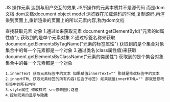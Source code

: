 JS 操作元素 达到与用户交互的效果
JS所操作的元素本质并不是源代码 而是dom文档
dom文档:document object model
    浏览器在加载源码的时候,复制源码,再渲染到页面上,重新渲染的页面上的所以元素内容,称为dom文档

查找获取元素 对象
    1.通过id来获取元素  document.getElementById("元素的id属性值");  获取到的是单个元素对象
    2.通过标签名称来获取    document.getElementsByTagName("元素的标签属性")   获取到的是个集合对象 集合中的每一个元素都是一个对象
    3.通过类名(class属性值)来获取   document.getElementsByClassName("元素的类属性") 获取到的是个集合对象 集合中的每一个元素都是一个对象

    1.innerText 获取元素标签中的文本 如果赋值innerText="" 那就是修改标签中的文本
    2.innerHTML 获取元素标签的所有内容(包含子标签) 如果赋值innerHTML="" 那就是修改标签中的所有内容
    3.style属性 修改样式 src修改图片路径
    4.控制元素的显示与隐藏